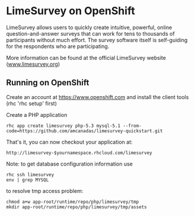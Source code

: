 LimeSurvey on OpenShift
=========================
LimeSurvey allows users to quickly create intuitive, powerful, online question-and-answer surveys that can work for tens to thousands of participants without much effort. The survey software itself is self-guiding for the respondents who are participating. 

More information can be found at the official LimeSurvey website (www.limesurvey.org)

Running on OpenShift
--------------------

Create an account at https://www.openshift.com and install the client tools (rhc 'rhc setup' first)

Create a PHP application

	rhc app create limesurvey php-5.3 mysql-5.1 --from-code=https://github.com/amcanadas/limesurvey-quickstart.git

That's it, you can now checkout your application at:

	http://limesurvey-$yournamespace.rhcloud.com/limesurvey

Note: to get database configuration information use

	rhc ssh limesurvey
	env | grep MYSQL

to resolve tmp access problem:

	chmod a+w app-root/runtime/repo/php/limesurvey/tmp
	mkdir app-root/runtime/repo/php/limesurvey/tmp/assets
